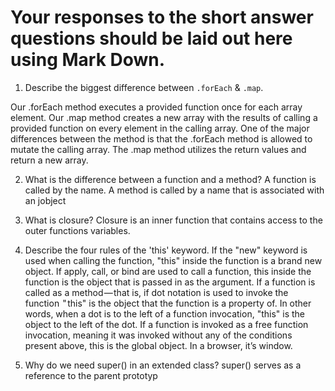 # Your responses to the short answer questions should be laid out here using Mark Down.
1. Describe the biggest difference between `.forEach` & `.map`.


Our .forEach method executes a provided function once for each array element.
Our .map method creates a new array with the results of calling a provided function on every element in the calling array.
One of the major differences between the method is that the .forEach method is allowed to mutate the calling array.
The .map method utilizes the return values and return a new array.

2. What is the difference between a function and a method?
A function is called by the name. A method is called by a name that is associated with an jobject

3. What is closure?
Closure is an inner function that contains access to the outer functions variables.

4. Describe the four rules of the 'this' keyword.
If the "new" keyword is used when calling the function, "this" inside the function is a brand new object.
If apply, call, or bind are used to call a function, this inside the function is the object that is passed in as the argument.
If a function is called as a method — that is, if dot notation is used to invoke the function  " this" is the object that the function is a property of. In other words, when a dot is to the left of a function invocation, "this" is the object to the left of the dot.
If a function is invoked as a free function invocation, meaning it was invoked without any of the conditions present above, this is the global object. In a browser, it’s window.


5. Why do we need super() in an extended class?
super() serves as a reference to the parent prototyp
